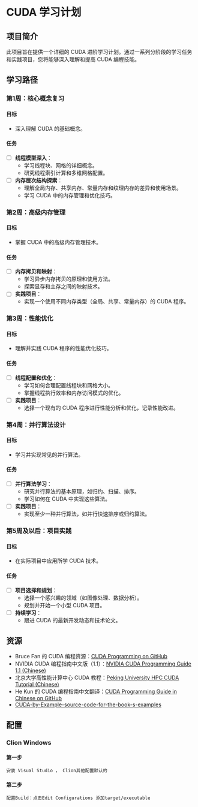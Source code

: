 # CUDA 学习计划

## 项目简介
此项目旨在提供一个详细的 CUDA 进阶学习计划。通过一系列分阶段的学习任务和实践项目，您将能够深入理解和提高 CUDA 编程技能。

## 学习路径

### 第1周：核心概念复习
#### 目标
- 深入理解 CUDA 的基础概念。

#### 任务
- [ ] **线程模型深入**：
  - 学习线程块、网格的详细概念。
  - 研究线程索引计算和多维网格配置。
- [ ] **内存层次结构探索**：
  - 理解全局内存、共享内存、常量内存和纹理内存的差异和使用场景。
  - 学习 CUDA 中的内存管理和优化技巧。

### 第2周：高级内存管理
#### 目标
- 掌握 CUDA 中的高级内存管理技术。

#### 任务
- [ ] **内存拷贝和映射**：
  - 学习异步内存拷贝的原理和使用方法。
  - 探索显存和主存之间的映射技术。
- [ ] **实践项目**：
  - 实现一个使用不同内存类型（全局、共享、常量内存）的 CUDA 程序。

### 第3周：性能优化
#### 目标
- 理解并实践 CUDA 程序的性能优化技巧。

#### 任务
- [ ] **线程配置和优化**：
  - 学习如何合理配置线程块和网格大小。
  - 掌握线程执行效率和内存访问模式的优化。
- [ ] **实践项目**：
  - 选择一个现有的 CUDA 程序进行性能分析和优化，记录性能改进。

### 第4周：并行算法设计
#### 目标
- 学习并实现常见的并行算法。

#### 任务
- [ ] **并行算法学习**：
  - 研究并行算法的基本原理，如归约、扫描、排序。
  - 学习如何在 CUDA 中实现这些算法。
- [ ] **实践项目**：
  - 实现至少一种并行算法，如并行快速排序或归约算法。

### 第5周及以后：项目实践
#### 目标
- 在实际项目中应用所学 CUDA 技术。

#### 任务
- [ ] **项目选择和规划**：
  - 选择一个感兴趣的领域（如图像处理、数据分析）。
  - 规划并开始一个小型 CUDA 项目。
- [ ] **持续学习**：
  - 跟进 CUDA 的最新开发动态和技术论文。

## 资源
- Bruce Fan 的 CUDA 编程资源：[CUDA Programming on GitHub](https://github.com/brucefan1983/CUDA-Programming)
- NVIDIA CUDA 编程指南中文版（1.1）：[NVIDIA CUDA Programming Guide 1.1 (Chinese)](https://www.nvidia.cn/docs/IO/51635/NVIDIA_CUDA_Programming_Guide_1.1_chs.pdf)
- 北京大学高性能计算中心 CUDA 教程：[Peking University HPC CUDA Tutorial (Chinese)](https://hpc.pku.edu.cn/docs/20170829223652566150.pdf)
- He Kun 的 CUDA 编程指南中文翻译：[CUDA Programming Guide in Chinese on GitHub](https://github.com/HeKun-NVIDIA/CUDA-Programming-Guide-in-Chinese)
- [CUDA-by-Example-source-code-for-the-book-s-examples](https://github.com/CodedK/CUDA-by-Example-source-code-for-the-book-s-examples-)


## 配置
### Clion Windows
#### 第一步
```bash 
安装 Visual Studio ， Clion其他配置默认的
```
#### 第二步
```bash
配置Build：点击Edit Configurations 添加target/executable
```